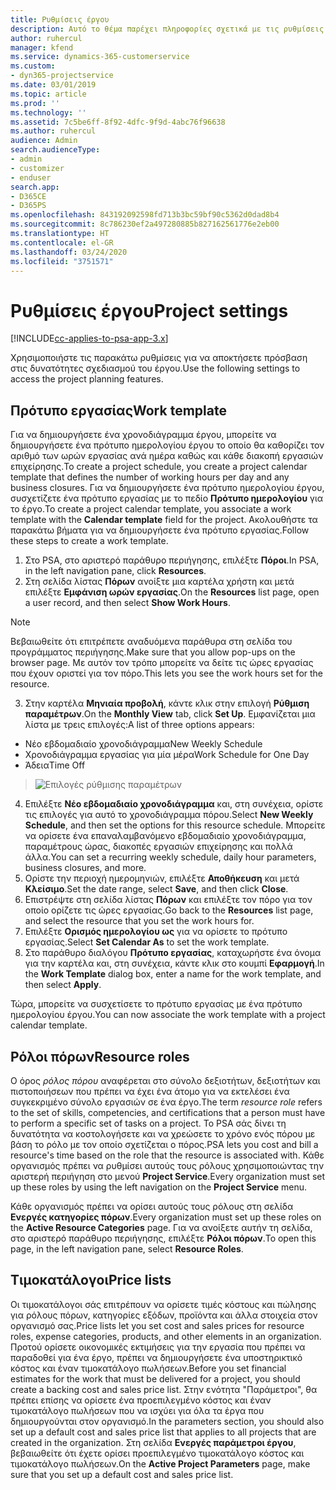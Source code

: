 ```yaml
---
title: Ρυθμίσεις έργου
description: Αυτό το θέμα παρέχει πληροφορίες σχετικά με τις ρυθμίσεις διαχείρισης έργου.
author: ruhercul
manager: kfend
ms.service: dynamics-365-customerservice
ms.custom:
- dyn365-projectservice
ms.date: 03/01/2019
ms.topic: article
ms.prod: ''
ms.technology: ''
ms.assetid: 7c5be6ff-8f92-4dfc-9f9d-4abc76f96638
ms.author: ruhercul
audience: Admin
search.audienceType:
- admin
- customizer
- enduser
search.app:
- D365CE
- D365PS
ms.openlocfilehash: 843192092598fd713b3bc59bf90c5362d0dad8b4
ms.sourcegitcommit: 8c786230ef2a497280885b827162561776e2eb00
ms.translationtype: HT
ms.contentlocale: el-GR
ms.lasthandoff: 03/24/2020
ms.locfileid: "3751571"
---
```

# <a name="project-settings"></a><span data-ttu-id="a0c55-103">Ρυθμίσεις έργου</span><span class="sxs-lookup"><span data-stu-id="a0c55-103">Project settings</span></span>

[!INCLUDE[cc-applies-to-psa-app-3.x](../includes/cc-applies-to-psa-app-3x.md)]

<span data-ttu-id="a0c55-104">Χρησιμοποιήστε τις παρακάτω ρυθμίσεις για να αποκτήσετε πρόσβαση στις δυνατότητες σχεδιασμού του έργου.</span><span class="sxs-lookup"><span data-stu-id="a0c55-104">Use the following settings to access the project planning features.</span></span>

## <a name="work-template"></a><span data-ttu-id="a0c55-105">Πρότυπο εργασίας</span><span class="sxs-lookup"><span data-stu-id="a0c55-105">Work template</span></span>

<span data-ttu-id="a0c55-106">Για να δημιουργήσετε ένα χρονοδιάγραμμα έργου, μπορείτε να δημιουργήσετε ένα πρότυπο ημερολογίου έργου το οποίο θα καθορίζει τον αριθμό των ωρών εργασίας ανά ημέρα καθώς και κάθε διακοπή εργασιών επιχείρησης.</span><span class="sxs-lookup"><span data-stu-id="a0c55-106">To create a project schedule, you create a project calendar template that defines the number of working hours per day and any business closures.</span></span> <span data-ttu-id="a0c55-107">Για να δημιουργήσετε ένα πρότυπο ημερολογίου έργου, συσχετίζετε ένα πρότυπο εργασίας με το πεδίο **Πρότυπο ημερολογίου** για το έργο.</span><span class="sxs-lookup"><span data-stu-id="a0c55-107">To create a project calendar template, you associate a work template with the **Calendar template** field for the project.</span></span> <span data-ttu-id="a0c55-108">Ακολουθήστε τα παρακάτω βήματα για να δημιουργήσετε ένα πρότυπο εργασίας.</span><span class="sxs-lookup"><span data-stu-id="a0c55-108">Follow these steps to create a work template.</span></span>

1. <span data-ttu-id="a0c55-109">Στο PSA, στο αριστερό παράθυρο περιήγησης, επιλέξτε **Πόροι**.</span><span class="sxs-lookup"><span data-stu-id="a0c55-109">In PSA, in the left navigation pane, click **Resources**.</span></span> 
2. <span data-ttu-id="a0c55-110">Στη σελίδα λίστας **Πόρων** ανοίξτε μια καρτέλα χρήστη και μετά επιλέξτε **Εμφάνιση ωρών εργασίας**.</span><span class="sxs-lookup"><span data-stu-id="a0c55-110">On the **Resources** list page, open a user record, and then select **Show Work Hours**.</span></span>

  > [!NOTE]
  > <span data-ttu-id="a0c55-111">Βεβαιωθείτε ότι επιτρέπετε αναδυόμενα παράθυρα στη σελίδα του προγράμματος περιήγησης.</span><span class="sxs-lookup"><span data-stu-id="a0c55-111">Make sure that you allow pop-ups on the browser page.</span></span> <span data-ttu-id="a0c55-112">Με αυτόν τον τρόπο μπορείτε να δείτε τις ώρες εργασίας που έχουν οριστεί για τον πόρο.</span><span class="sxs-lookup"><span data-stu-id="a0c55-112">This lets you see the work hours set for the resource.</span></span>
  
3. <span data-ttu-id="a0c55-113">Στην καρτέλα **Μηνιαία προβολή**, κάντε κλικ στην επιλογή **Ρύθμιση παραμέτρων**.</span><span class="sxs-lookup"><span data-stu-id="a0c55-113">On the **Monthly View** tab, click **Set Up**.</span></span> <span data-ttu-id="a0c55-114">Εμφανίζεται μια λίστα με τρεις επιλογές:</span><span class="sxs-lookup"><span data-stu-id="a0c55-114">A list of three options appears:</span></span> 

  - <span data-ttu-id="a0c55-115">Νέο εβδομαδιαίο χρονοδιάγραμμα</span><span class="sxs-lookup"><span data-stu-id="a0c55-115">New Weekly Schedule</span></span>
  - <span data-ttu-id="a0c55-116">Χρονοδιάγραμμα εργασίας για μία μέρα</span><span class="sxs-lookup"><span data-stu-id="a0c55-116">Work Schedule for One Day</span></span>
  - <span data-ttu-id="a0c55-117">Άδεια</span><span class="sxs-lookup"><span data-stu-id="a0c55-117">Time Off</span></span>

> ![Επιλογές ρύθμισης παραμέτρων](media/project-13.png)

4. <span data-ttu-id="a0c55-119">Επιλέξτε **Νέο εβδομαδιαίο χρονοδιάγραμμα** και, στη συνέχεια, ορίστε τις επιλογές για αυτό το χρονοδιάγραμμα πόρου.</span><span class="sxs-lookup"><span data-stu-id="a0c55-119">Select **New Weekly Schedule**, and then set the options for this resource schedule.</span></span> <span data-ttu-id="a0c55-120">Μπορείτε να ορίσετε ένα επαναλαμβανόμενο εβδομαδιαίο χρονοδιάγραμμα, παραμέτρους ώρας, διακοπές εργασιών επιχείρησης και πολλά άλλα.</span><span class="sxs-lookup"><span data-stu-id="a0c55-120">You can set a recurring weekly schedule, daily hour parameters, business closures, and more.</span></span>
5. <span data-ttu-id="a0c55-121">Ορίστε την περιοχή ημερομηνιών, επιλέξτε **Αποθήκευση** και μετά **Κλείσιμο**.</span><span class="sxs-lookup"><span data-stu-id="a0c55-121">Set the date range, select **Save**, and then click **Close**.</span></span> 
6. <span data-ttu-id="a0c55-122">Επιστρέψτε στη σελίδα λίστας **Πόρων** και επιλέξτε τον πόρο για τον οποίο ορίζετε τις ώρες εργασίας.</span><span class="sxs-lookup"><span data-stu-id="a0c55-122">Go back to the **Resources** list page, and select the resource that you set the work hours for.</span></span> 
7. <span data-ttu-id="a0c55-123">Επιλέξτε **Ορισμός ημερολογίου ως** για να ορίσετε το πρότυπο εργασίας.</span><span class="sxs-lookup"><span data-stu-id="a0c55-123">Select **Set Calendar As** to set the work template.</span></span> 
8. <span data-ttu-id="a0c55-124">Στο παράθυρο διαλόγου **Πρότυπο εργασίας**, καταχωρήστε ένα όνομα για την καρτέλα και, στη συνέχεια, κάντε κλικ στο κουμπί **Εφαρμογή**.</span><span class="sxs-lookup"><span data-stu-id="a0c55-124">In the **Work Template** dialog box, enter a name for the work template, and then select **Apply**.</span></span> 

<span data-ttu-id="a0c55-125">Τώρα, μπορείτε να συσχετίσετε το πρότυπο εργασίας με ένα πρότυπο ημερολογίου έργου.</span><span class="sxs-lookup"><span data-stu-id="a0c55-125">You can now associate the work template with a project calendar template.</span></span>

## <a name="resource-roles"></a><span data-ttu-id="a0c55-126">Ρόλοι πόρων</span><span class="sxs-lookup"><span data-stu-id="a0c55-126">Resource roles</span></span>

<span data-ttu-id="a0c55-127">Ο όρος *ρόλος πόρου* αναφέρεται στο σύνολο δεξιοτήτων, δεξιοτήτων και πιστοποιήσεων που πρέπει να έχει ένα άτομο για να εκτελέσει ένα συγκεκριμένο σύνολο εργασιών σε ένα έργο.</span><span class="sxs-lookup"><span data-stu-id="a0c55-127">The term *resource role* refers to the set of skills, competencies, and certifications that a person must have to perform a specific set of tasks on a project.</span></span> <span data-ttu-id="a0c55-128">Το PSA σάς δίνει τη δυνατότητα να κοστολογήσετε και να χρεώσετε το χρόνο ενός πόρου με βάση το ρόλο με τον οποίο σχετίζεται ο πόρος.</span><span class="sxs-lookup"><span data-stu-id="a0c55-128">PSA lets you cost and bill a resource's time based on the role that the resource is associated with.</span></span> <span data-ttu-id="a0c55-129">Κάθε οργανισμός πρέπει να ρυθμίσει αυτούς τους ρόλους χρησιμοποιώντας την αριστερή περιήγηση στο μενού **Project Service**.</span><span class="sxs-lookup"><span data-stu-id="a0c55-129">Every organization must set up these roles by using the left navigation on the **Project Service** menu.</span></span>

<span data-ttu-id="a0c55-130">Κάθε οργανισμός πρέπει να ορίσει αυτούς τους ρόλους στη σελίδα **Ενεργές κατηγορίες πόρων**.</span><span class="sxs-lookup"><span data-stu-id="a0c55-130">Every organization must set up these roles on the **Active Resource Categories** page.</span></span> <span data-ttu-id="a0c55-131">Για να ανοίξετε αυτήν τη σελίδα, στο αριστερό παράθυρο περιήγησης, επιλέξτε **Ρόλοι πόρων**.</span><span class="sxs-lookup"><span data-stu-id="a0c55-131">To open this page, in the left navigation pane, select **Resource Roles**.</span></span>

## <a name="price-lists"></a><span data-ttu-id="a0c55-132">Τιμοκατάλογοι</span><span class="sxs-lookup"><span data-stu-id="a0c55-132">Price lists</span></span>

<span data-ttu-id="a0c55-133">Οι τιμοκατάλογοι σάς επιτρέπουν να ορίσετε τιμές κόστους και πώλησης για ρόλους πόρων, κατηγορίες εξόδων, προϊόντα και άλλα στοιχεία στον οργανισμό σας.</span><span class="sxs-lookup"><span data-stu-id="a0c55-133">Price lists let you set cost and sales prices for resource roles, expense categories, products, and other elements in an organization.</span></span> <span data-ttu-id="a0c55-134">Προτού ορίσετε οικονομικές εκτιμήσεις για την εργασία που πρέπει να παραδοθεί για ένα έργο, πρέπει να δημιουργήσετε ένα υποστηρικτικό κόστος και έναν τιμοκατάλογο πωλήσεων.</span><span class="sxs-lookup"><span data-stu-id="a0c55-134">Before you set financial estimates for the work that must be delivered for a project, you should create a backing cost and sales price list.</span></span> <span data-ttu-id="a0c55-135">Στην ενότητα "Παράμετροι", θα πρέπει επίσης να ορίσετε ένα προεπιλεγμένο κόστος και έναν τιμοκατάλογο πωλήσεων που να ισχύει για όλα τα έργα που δημιουργούνται στον οργανισμό.</span><span class="sxs-lookup"><span data-stu-id="a0c55-135">In the parameters section, you should also set up a default cost and sales price list that applies to all projects that are created in the organization.</span></span> <span data-ttu-id="a0c55-136">Στη σελίδα **Ενεργές παράμετροι έργου**, βεβαιωθείτε ότι έχετε ορίσει προεπιλεγμένο τιμοκατάλογο κόστος και τιμοκατάλογο πωλήσεων.</span><span class="sxs-lookup"><span data-stu-id="a0c55-136">On the **Active Project Parameters** page, make sure that you set up a default cost and sales price list.</span></span>
